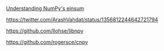 [Understanding NumPy's einsum](https://stackoverflow.com/questions/26089893/understanding-numpys-einsum)

https://twitter.com/ArashVahdat/status/1356812244642721794

https://github.com/llohse/libnpy

https://github.com/rogersce/cnpy
